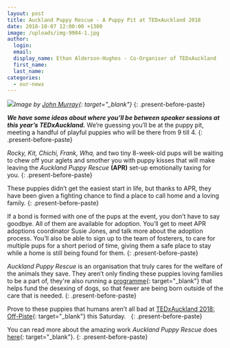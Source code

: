 ```yaml
---
layout: post
title: Auckland Puppy Rescue - A Puppy Pit at TEDxAuckland 2018
date: 2018-10-07 12:00:00 +1300
image: /uploads/img-9904-1.jpg
author:
  login:
  email:
  display_name: Ethan Alderson-Hughes - Co-Organiser of TEDxAuckland
  first_name:
  last_name:
categories:
  - our-news
---
```


![](/uploads/img-9904.jpg)*Image by [John Murray](https://www.flickr.com/photos/tedxauckland/albums/72157670522855438){: target="_blank"}*
{: .present-before-paste}

***We have some ideas about where you’ll be between speaker sessions at this year’s TEDxAuckland.*** We’re guessing you’ll be at the puppy pit, meeting a handful of playful puppies who will be there from 9 till 4.
{: .present-before-paste}

*Rocky, Kit, Chichi, Frank, Wha,* and two tiny 8-week-old pups will be waiting to chew off your aglets and smother you with puppy kisses that will make leaving the *Auckland Puppy Rescue* **(APR)** set-up emotionally taxing for you.
{: .present-before-paste}

These puppies didn’t get the easiest start in life, but thanks to APR, they have been given a fighting chance to find a place to call home and a loving family.
{: .present-before-paste}

If a bond is formed with one of the pups at the event, you don’t have to say goodbye. All of them are available for adoption. You’ll get to meet APR adoptions coordinator Susie Jones, and talk more about the adoption process. You’ll also be able to sign up to the team of fosterers, to care for multiple pups for a short period of time, giving them a safe place to stay while a home is still being found for them.
{: .present-before-paste}

*Auckland Puppy Rescue* is an organisation that truly cares for the welfare of the animals they save. They aren’t only finding these puppies loving families to be a part of, they're also running a [programme](http://www.aucklandpuppyrescue.com/neuter-ninjas.php){: target="_blank"} that helps fund the desexing of dogs, so that fewer are being born outside of the care that is needed.
{: .present-before-paste}

Prove to these puppies that humans aren’t all bad at&nbsp;[TEDxAuckland 2018: Off-Piste](https://tedxauckland.com/events/2018/){: target="_blank"} this Saturday. &nbsp;
{: .present-before-paste}

You can read more about the amazing work *Auckland Puppy Rescue* does [here](http://www.aucklandpuppyrescue.com/){: target="_blank"}.
{: .present-before-paste}